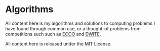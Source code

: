 # Algorithms
All content here is my algorithms and solutions to computing problems I have found through common use, or a thought-of problems from competitions such such as [ECOO](http://ecoocs.org/) and [DWITE](http://dwite.ca/).

All content here is released under the MIT License.
